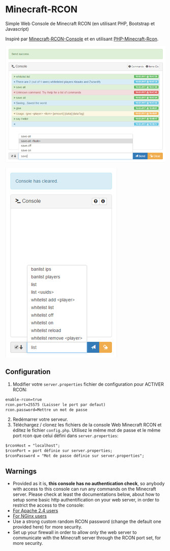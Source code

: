 # Minecraft-RCON
Simple Web Console de Minecraft RCON (en utilisant PHP, Bootstrap et Javascript)

Inspiré par [Minecraft-RCON-Console](https://github.com/ekaomk/Minecraft-RCON-Console) et en utilisant [PHP-Minecraft-Rcon](https://github.com/thedudeguy/PHP-Minecraft-Rcon).

![Sample](samples/sample.png)

![Sample Mobile](samples/sample-mobile.png)

## Configuration

1. Modifier votre `server.properties` fichier de configuration pour ACTIVER RCON:
```
enable-rcon=true
rcon.port=25575 (Laisser le port par defaut)
rcon.password=Mettre un mot de passe
```
2. Redémarrer votre serveur.
3. Téléchargez / clonez les fichiers de la console Web Minecraft RCON et éditez le fichier `config.php`. Utilisez le même mot de passe et le même port rcon que celui défini dans `server.properties`:
```
$rconHost = "localhost";
$rconPort = port définie sur server.properties;
$rconPassword = "Mot de passe définie sur server.properties";
```

## Warnings

* Provided as it is, **this console has no authentication check**, so anybody with access to this console can run any commands on the Minecraft server. Please check at least the documentations below, about how to setup some basic http authentification on your web server, in order to restrict the access to the console:
 * [For Apache 2.4 users](https://httpd.apache.org/docs/2.4/howto/auth.html)
 * [For NGinx users](https://nginx.org/en/docs/http/ngx_http_auth_basic_module.html)
* Use a strong custom random RCON password (change the default one provided here) for more security.
* Set up your firewall in order to allow only the web server to communicate with the Minecraft server through the RCON port set, for more security.


